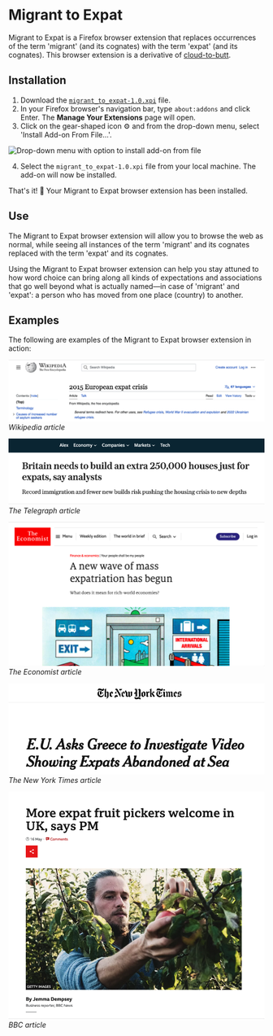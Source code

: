 # Migrant to Expat

Migrant to Expat is a Firefox browser extension that replaces occurrences of the term 'migrant' (and its cognates) with the term 'expat' (and its cognates). This browser extension is a derivative of [cloud-to-butt](https://github.com/panicsteve/cloud-to-butt/).

## Installation

1. Download the [`migrant_to_expat-1.0.xpi`](migrant_to_expat-1.0.xpi) file.
2. In your Firefox browser's navigation bar, type `about:addons` and click Enter. The **Manage Your Extensions** page will open. 
3. Click on the gear-shaped icon ⚙️  and from the drop-down menu, select 'Install Add-on From File...'.

![Drop-down menu with option to install add-on from file](images/install-add-on-from-file.png)

4. Select the `migrant_to_expat-1.0.xpi` file from your local machine. The add-on will now be installed.

That's it! 🥳 Your Migrant to Expat browser extension has been installed.

## Use

The Migrant to Expat browser extension will allow you to browse the web as normal, while seeing all instances of the term 'migrant' and its cognates replaced with the term 'expat' and its cognates. 

Using the Migrant to Expat browser extension can help you stay attuned to how word choice can bring along all kinds of expectations and associations that go well beyond what is actually named—in case of 'migrant' and 'expat': a person who has moved from one place (country) to another.

## Examples

The following are examples of the Migrant to Expat browser extension in action:

![Wikipedia article title: '2015 European expat crisis'](images/2015-European-expat-crisis.png)
*Wikipedia article*

![The Telegraph article title: 'Britain needs to build an extra 250,000 houses just for expats, say analysts'](images/250000-houses-just-for-expats.png)
*The Telegraph article*

![The Economist article title: 'More expat fruit pickers welcome in UK, says PM'](images/mass-expatriation.png)
*The Economist article*

![The New York Times article title: 'E.U. Asks Greece to Investigate Video Showing Expats Abandoned at Sea'](images/expats-abandoned-at-sea.png)
*The New York Times article*

![BBC article title: 'More expat fruit pickers welcome in UK, says PM'](images/more-expat-fruit-pickers.png)
*BBC article*